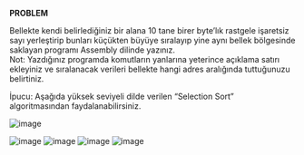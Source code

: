**PROBLEM**

Bellekte kendi belirlediğiniz bir alana 10 tane birer byte’lık rastgele işaretsiz sayı yerleştirip bunları küçükten büyüye 
sıralayıp yine aynı bellek bölgesinde saklayan programı Assembly dilinde yazınız.  
Not: Yazdığınız programda komutların yanlarına yeterince açıklama satırı ekleyiniz ve sıralanacak verileri bellekte hangi 
adres aralığında tuttuğunuzu belirtiniz.

İpucu: Aşağıda yüksek seviyeli dilde verilen “Selection Sort” algoritmasından faydalanabilirsiniz.

![image](https://github.com/Alidari/Assambly_projects/assets/92364056/018296ff-ea0a-4c69-aee3-55902b00151f)

![image](https://github.com/Alidari/Assambly_projects/assets/92364056/9e09742c-69e3-4c3f-8579-70f7d1c6b556)
![image](https://github.com/Alidari/Assambly_projects/assets/92364056/fefd0656-abd1-453f-be55-729c2e2192ca)
![image](https://github.com/Alidari/Assambly_projects/assets/92364056/a45d9801-990a-401b-9c82-4e9390390817)
![image](https://github.com/Alidari/Assambly_projects/assets/92364056/27132f32-ab86-41f3-bfaa-b65e5d466fe7)

